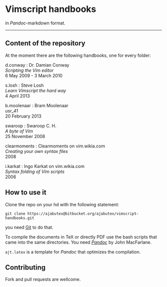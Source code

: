 Vimscript handbooks
===================

in _Pandoc_-markdown format.

* * * * * * * * * * * * * * * * * * * * * * * * * * * * * * *


Content of the repository
-------------------------

At the moment there are the following handbooks, one for every folder:

d.conway
:	Dr. Damian Conway   
	_Scripting the Vim editor_   
	6 May 2009 - 3 March 2010   

s.losh
:	Steve Losh   
	_Learn Vimscript the hard way_   
	4 April 2013   

b.moolenaar
:   Bram Moolenaar  
    _usr_41_  
    20 February 2013  

swaroop
:   Swaroop C. H.  
    _A byte of Vim_  
    25 November 2008  

clearmoments
:   Clearmoments on vim.wikia.com  
    _Creating your own syntax files_  
    2008  

i.karkat
:   Ingo Karkat on vim.wikia.com  
    _Syntax folding of Vim scripts_  
    2006


How to use it
-------------

Clone the repo on your hd with the following statement:

	git clone https://ajabutex@bitbucket.org/ajabutex/vimscript-handbooks.git
	
you need [Git](http://git-scm.com/) to do that.

To compile the documents in TeX or directly PDF use the bash scripts
that came into the same directories. You need
[_Pandoc_](http://johnmacfarlane.net/pandoc/) by John MacFarlane.

`ajt.latex` is a template for _Pandoc_ that optimizes
the compilation.


Contributing
------------

Fork and pull requests are wellcome.

